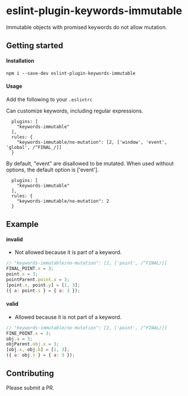 # eslint-plugin-keywords-immutable
Immutable objects with promised keywords do not allow mutation.

## Getting started

#### Installation
`npm i --save-dev eslint-plugin-keywords-immutable`

#### Usage
Add the following to your `.eslintrc`

Can customize keywords, including regular expressions.

```
  plugins: [
    "keywords-immutable"
  ],
  rules: {
    "keywords-immutable/no-mutation": [2, ['window', 'event', 'global', /^FINAL_/]]
  }
```

By default, "event" are disallowed to be mutated.
When used without options, the default option is ['event'].
```
  plugins: [
    "keywords-immutable"
  ],
  rules: {
    "keywords-immutable/no-mutation": 2
  }
```



## Example

#### invalid

* Not allowed because it is part of a keyword.

```js
// "keywords-immutable/no-mutation": [2, ['point', /^FINAL/]]
FINAL_POINT.x = 3;
point.x = 3;
pointParent.point.x = 3;
[point.x, point.y] = [1, 3];
({ a: point.s } = { a: 3 });
```

#### valid
* Allowed because it is not part of a keyword.

```js
// "keywords-immutable/no-mutation": [2, ['point', /^FINAL/]]
FINE_POINT.x = 3;
obj.a = 3;
objParent.obj.x = 3;
[obj.x, obj.b] = [1, 3];
({ a: obj.s } = { a: 3 });
```

## Contributing
Please submit a PR.

